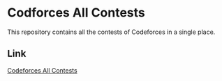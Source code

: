 # Codforces All Contests
This repository contains all the contests of Codeforces in a single place.

## Link
[Codeforces All Contests](https://shhossain.github.io/codeforces-all-contests/)
